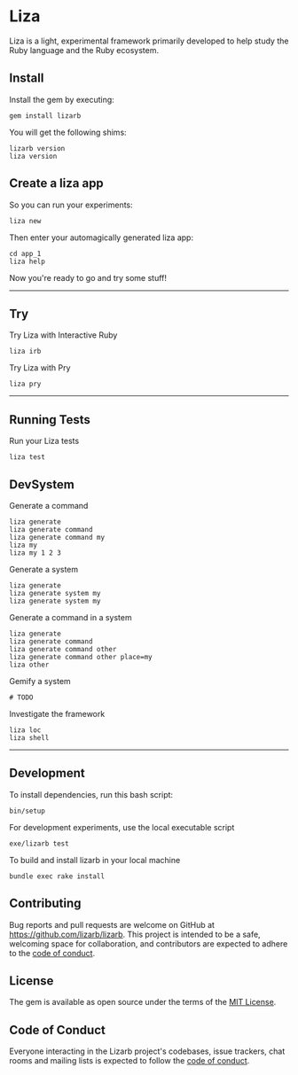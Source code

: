 # Liza

Liza is a light, experimental framework primarily developed to help study the Ruby language and the Ruby ecosystem.

## Install

Install the gem by executing:

    gem install lizarb

You will get the following shims:

    lizarb version
    liza version

## Create a liza app

So you can run your experiments:

    liza new

Then enter your automagically generated liza app:

    cd app_1
    liza help

Now you're ready to go and try some stuff!

---

## Try

Try Liza with Interactive Ruby

    liza irb

Try Liza with Pry

    liza pry

---

## Running Tests

Run your Liza tests

    liza test


## DevSystem

Generate a command

    liza generate
    liza generate command
    liza generate command my
    liza my
    liza my 1 2 3

Generate a system

    liza generate
    liza generate system my
    liza generate system my

Generate a command in a system

    liza generate
    liza generate command
    liza generate command other
    liza generate command other place=my
    liza other

Gemify a system

    # TODO

Investigate the framework

    liza loc
    liza shell

---

## Development

To install dependencies, run this bash script:

    bin/setup

For development experiments, use the local executable script

    exe/lizarb test

To build and install lizarb in your local machine

    bundle exec rake install

<!--
For systems in development, see [README_SYSTEMS.md](https://github.com/lizarb/lizarb/blob/master/README_SYSTEMS.md).

## Release

To release a new version, update the version number in `version.rb`, and then run `bundle exec rake release`, which will create a git tag for the version, push git commits and the created tag, and push the `.gem` file to [rubygems.org](https://rubygems.org).
-->
## Contributing

Bug reports and pull requests are welcome on GitHub at https://github.com/lizarb/lizarb. This project is intended to be a safe, welcoming space for collaboration, and contributors are expected to adhere to the [code of conduct](https://github.com/lizarb/lizarb/blob/master/CODE_OF_CONDUCT.md).

## License

The gem is available as open source under the terms of the [MIT License](https://opensource.org/licenses/MIT).

## Code of Conduct

Everyone interacting in the Lizarb project's codebases, issue trackers, chat rooms and mailing lists is expected to follow the [code of conduct](https://github.com/lizarb/lizarb/blob/master/CODE_OF_CONDUCT.md).
